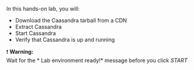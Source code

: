 In this hands-on lab, you will:

- Download the Caasandra tarball from a CDN
- Extract Cassandra
- Start Cassandra
- Verify that Cassandra is up and running

❗ <strong>Warning:</strong><br>
Wait for the * Lab environment ready!* message before you click *START*